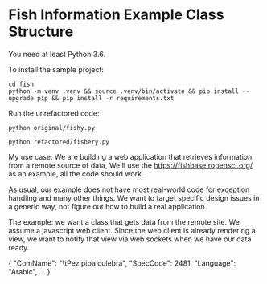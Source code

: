 Fish Information Example Class Structure
========================================

You need at least Python 3.6. 

To install the sample project: 

```shell
cd fish
python -m venv .venv && source .venv/bin/activate && pip install --upgrade pip && pip install -r requirements.txt
```

Run the unrefactored code:

```shell
python original/fishy.py
```

```shell
python refactored/fishery.py
```

My use case: We are building a web application that retrieves
information from a remote source of data, We'll use the https://fishbase.ropensci.org/
as an example, all the code should work. 

As usual, our example does not have most real-world code for exception
handling and many other things. We want to target specific design issues
in a generic way, not figure out how to build a real application. 

The example: we want a class that gets data from the remote site. We
assume a javascript web client. Since the web client is already
rendering a view, we want to notify that view via web sockets when we
have our data ready.

   {
      "ComName": "\tPez pipa culebra",
      "SpecCode": 2481,
      "Language": "Arabic",
      ...
   }
